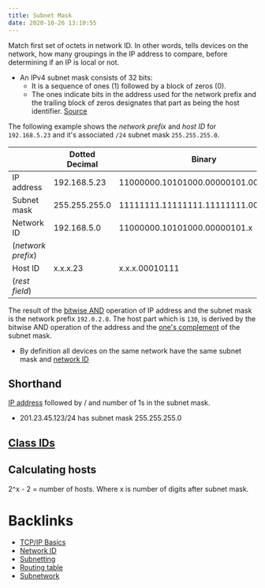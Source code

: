 ```yaml
---
title: Subnet Mask
date: 2020-10-26 13:10:55 
---
```


Match first set of octets in network ID. In other words, tells devices on the
network, how many groupings in the IP address to compare, before determining if
an IP is local or not.

* An IPv4 subnet mask consists of 32 bits: 
	+ It is a sequence of ones (1) followed by a block of zeros (0). 
	+ The ones indicate bits in the address used for the network prefix and the
		trailing block of zeros designates that part as being the host identifier. 
	[Source](https://en.wikipedia.org/wiki/Subnetwork#Determining_the_network_prefix)

The following example shows the _network prefix_ and _host ID_ for
`192.168.5.23` and it's associated `/24` subnet mask `255.255.255.0`.

|                    | **Dotted Decimal** | **Binary**                          |
|--------------------|--------------------|-------------------------------------|
| IP address         | 192.168.5.23       | 11000000.10101000.00000101.00010111 |
| Subnet mask        | 255.255.255.0      | 11111111.11111111.11111111.00000000 |
| Network ID         | 192.168.5.0        | 11000000.10101000.00000101.x        |
| (_network prefix_) |                    |                                     |
| Host ID            | x.x.x.23           | x.x.x.00010111                      |
| (_rest field_)     |                    |                                     |

The result of the [bitwise AND](20210627112537-bitwise-operation.md)
operation of IP address and the subnet mask is the network prefix `192.0.2.0`.
The host part which is `130`, is derived by the bitwise AND operation of the
address and the [one's complement](20210627115002-one's-complement.md)
of the subnet mask.

* By definition all devices on the same network have the same subnet mask and
	[network ID](20201026125117-network-id.md)

## Shorthand

[IP address](20201010180322-ip-address.md) followed by / and number of
1s in the subnet mask.

* 201.23.45.123/24 has subnet mask 255.255.255.0

## [Class IDs](20201026132644-class-ids.md)

## Calculating hosts

2^x - 2 = number of hosts. Where x is number of digits after subnet mask.

# Backlinks

- [TCP/IP Basics](20201020131953-tcp-ip-basics.md)
- [Network ID](20201026125117-network-id.md)
- [Subnetting](20201026134500-subnetting.md)
- [Routing table](20201105133355-routing-tables.md)
- [Subnetwork](20210627102200-subnetwork.md)

